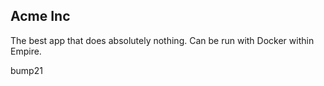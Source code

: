 ## Acme Inc

The best app that does absolutely nothing. Can be run with Docker within Empire.

bump21
